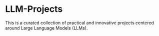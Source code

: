 # LLM-Projects
 This is a curated collection of practical and innovative projects centered around Large Language Models (LLMs).
